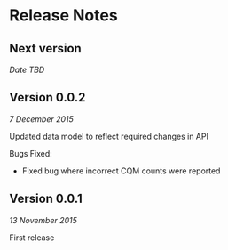 # Release Notes

## Next version
_Date TBD_

## Version 0.0.2
_7 December 2015_

Updated data model to reflect required changes in API

Bugs Fixed:
* Fixed bug where incorrect CQM counts were reported

## Version 0.0.1
_13 November 2015_

First release
